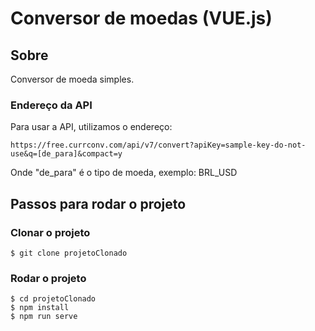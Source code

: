 # Conversor de moedas (VUE.js)

## Sobre
Conversor de moeda simples.

### Endereço da API

Para usar a API, utilizamos o endereço:

`https://free.currconv.com/api/v7/convert?apiKey=sample-key-do-not-use&q=[de_para]&compact=y`

Onde "de_para" é o tipo de moeda, exemplo: BRL_USD

## Passos para rodar o projeto

### Clonar o projeto
```
$ git clone projetoClonado
```

### Rodar o projeto
```
$ cd projetoClonado
$ npm install
$ npm run serve
```
